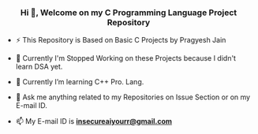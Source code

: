 <h3 align="center">Hi 👋, Welcome on my C Programming Language Project Repository</h3>

- ⚡ This Repository is Based on Basic C Projects by Pragyesh Jain
- 🔭 Currently I'm Stopped Working on these Projects because I didn't learn DSA yet.

- 🌱 Currently I’m  learning C++ Pro. Lang.

- 💬 Ask me anything related to my Repositories on Issue Section or on my E-mail ID. 

- 📫 My E-mail ID is 
           **insecureaiyourr@gmail.com**

